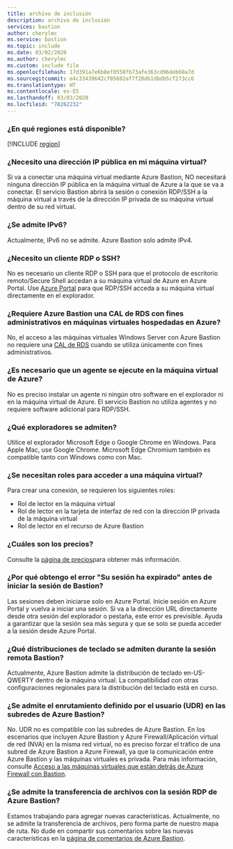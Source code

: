 ```yaml
---
title: archivo de inclusión
description: archivo de inclusión
services: bastion
author: cherylmc
ms.service: bastion
ms.topic: include
ms.date: 03/02/2020
ms.author: cherylmc
ms.custom: include file
ms.openlocfilehash: 17d391a7e6b8ef0558fb73afe363cd96deb60a7d
ms.sourcegitcommit: e4c33439642cf05682af7f28db1dbdb5cf273cc6
ms.translationtype: HT
ms.contentlocale: es-ES
ms.lasthandoff: 03/03/2020
ms.locfileid: "78262232"
---
```

### <a name="regions"></a>¿En qué regiones está disponible?

[!INCLUDE [region](bastion-regions-include.md)]

### <a name="publicip"></a>¿Necesito una dirección IP pública en mi máquina virtual?

Si va a conectar una máquina virtual mediante Azure Bastion, NO necesitará ninguna dirección IP pública en la máquina virtual de Azure a la que se va a conectar. El servicio Bastion abrirá la sesión o conexión RDP/SSH a la máquina virtual a través de la dirección IP privada de su máquina virtual dentro de su red virtual.

### <a name="is-ipv6-supported"></a>¿Se admite IPv6?

Actualmente, IPv6 no se admite. Azure Bastion solo admite IPv4.

### <a name="rdpssh"></a>¿Necesito un cliente RDP o SSH?

No es necesario un cliente RDP o SSH para que el protocolo de escritorio remoto/Secure Shell accedan a su máquina virtual de Azure en Azure Portal. Use [Azure Portal](https://portal.azure.com) para que RDP/SSH acceda a su máquina virtual directamente en el explorador.

### <a name="rdscal"></a>¿Requiere Azure Bastion una CAL de RDS con fines administrativos en máquinas virtuales hospedadas en Azure?
No, el acceso a las máquinas virtuales Windows Server con Azure Bastion no requiere una [CAL de RDS](https://www.microsoft.com/en-us/p/windows-server-remote-desktop-services-cal/dg7gmgf0dvsv?activetab=pivot:overviewtab) cuando se utiliza únicamente con fines administrativos.

### <a name="agent"></a>¿Es necesario que un agente se ejecute en la máquina virtual de Azure?

No es preciso instalar un agente ni ningún otro software en el explorador ni en la máquina virtual de Azure. El servicio Bastion no utiliza agentes y no requiere software adicional para RDP/SSH.

### <a name="browsers"></a>¿Qué exploradores se admiten?

Utilice el explorador Microsoft Edge o Google Chrome en Windows. Para Apple Mac, use Google Chrome. Microsoft Edge Chromium también es compatible tanto con Windows como con Mac.

### <a name="roles"></a>¿Se necesitan roles para acceder a una máquina virtual?

Para crear una conexión, se requieren los siguientes roles:

* Rol de lector en la máquina virtual
* Rol de lector en la tarjeta de interfaz de red con la dirección IP privada de la máquina virtual
* Rol de lector en el recurso de Azure Bastion

### <a name="pricingpage"></a>¿Cuáles son los precios?

Consulte la [página de precios](https://aka.ms/BastionHostPricing)para obtener más información.

### <a name="session"></a>¿Por qué obtengo el error "Su sesión ha expirado" antes de iniciar la sesión de Bastion?

Las sesiones deben iniciarse solo en Azure Portal. Inicie sesión en Azure Portal y vuelva a iniciar una sesión. Si va a la dirección URL directamente desde otra sesión del explorador o pestaña, este error es previsible. Ayuda a garantizar que la sesión sea más segura y que se solo se pueda acceder a la sesión desde Azure Portal.

### <a name="keyboard"></a>¿Qué distribuciones de teclado se admiten durante la sesión remota Bastion?

Actualmente, Azure Bastion admite la distribución de teclado en-US-QWERTY dentro de la máquina virtual.  La compatibilidad con otras configuraciones regionales para la distribución del teclado está en curso.

### <a name="udr"></a>¿Se admite el enrutamiento definido por el usuario (UDR) en las subredes de Azure Bastion?

No. UDR no es compatible con las subredes de Azure Bastion.
En los escenarios que incluyen Azure Bastion y Azure Firewall/Aplicación virtual de red (NVA) en la misma red virtual, no es preciso forzar el tráfico de una subred de Azure Bastion a Azure Firewall, ya que la comunicación entre Azure Bastion y las máquinas virtuales es privada. Para más información, consulte [Acceso a las máquinas virtuales que están detrás de Azure Firewall con Bastion](https://azure.microsoft.com/blog/accessing-virtual-machines-behind-azure-firewall-with-azure-bastion/).

### <a name="filetransfer"></a>¿Se admite la transferencia de archivos con la sesión RDP de Azure Bastion?

Estamos trabajando para agregar nuevas características. Actualmente, no se admite la transferencia de archivos, pero forma parte de nuestro mapa de ruta. No dude en compartir sus comentarios sobre las nuevas características en la [página de comentarios de Azure Bastion](https://feedback.azure.com/forums/217313-networking?category_id=367303).

